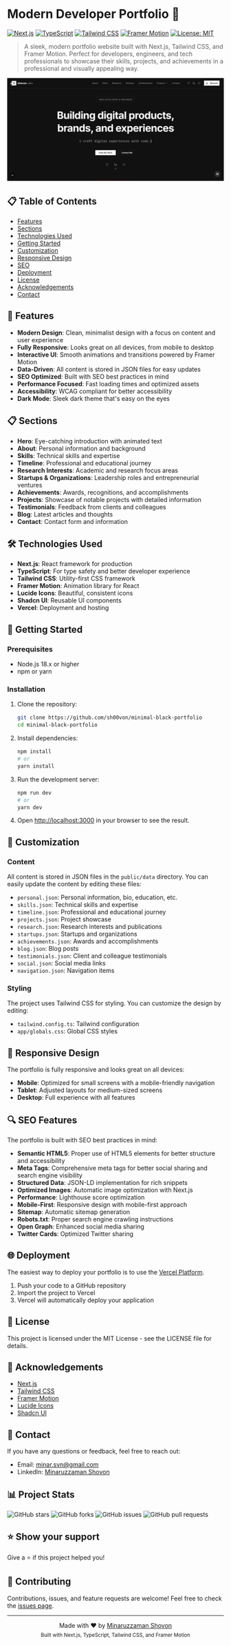 # Modern Developer Portfolio 🚀

[![Next.js](https://img.shields.io/badge/Next.js-000000?style=for-the-badge&logo=next.js&logoColor=white)](https://nextjs.org/)
[![TypeScript](https://img.shields.io/badge/TypeScript-007ACC?style=for-the-badge&logo=typescript&logoColor=white)](https://www.typescriptlang.org/)
[![Tailwind CSS](https://img.shields.io/badge/Tailwind_CSS-38B2AC?style=for-the-badge&logo=tailwind-css&logoColor=white)](https://tailwindcss.com/)
[![Framer Motion](https://img.shields.io/badge/Framer_Motion-0055FF?style=for-the-badge&logo=framer&logoColor=white)](https://www.framer.com/motion/)
[![License: MIT](https://img.shields.io/badge/License-MIT-yellow.svg?style=for-the-badge)](https://opensource.org/licenses/MIT)

> A sleek, modern portfolio website built with Next.js, Tailwind CSS, and Framer Motion. Perfect for developers, engineers, and tech professionals to showcase their skills, projects, and achievements in a professional and visually appealing way.

![Portfolio Preview](preview.png)

## 📋 Table of Contents

- [Features](#-features)
- [Sections](#-sections)
- [Technologies Used](#️-technologies-used)
- [Getting Started](#-getting-started)
- [Customization](#-customization)
- [Responsive Design](#-responsive-design)
- [SEO](#-seo)
- [Deployment](#-deployment)
- [License](#-license)
- [Acknowledgements](#-acknowledgements)
- [Contact](#-contact)

## 🌟 Features

- **Modern Design**: Clean, minimalist design with a focus on content and user experience
- **Fully Responsive**: Looks great on all devices, from mobile to desktop
- **Interactive UI**: Smooth animations and transitions powered by Framer Motion
- **Data-Driven**: All content is stored in JSON files for easy updates
- **SEO Optimized**: Built with SEO best practices in mind
- **Performance Focused**: Fast loading times and optimized assets
- **Accessibility**: WCAG compliant for better accessibility
- **Dark Mode**: Sleek dark theme that's easy on the eyes

## 📋 Sections

- **Hero**: Eye-catching introduction with animated text
- **About**: Personal information and background
- **Skills**: Technical skills and expertise
- **Timeline**: Professional and educational journey
- **Research Interests**: Academic and research focus areas
- **Startups & Organizations**: Leadership roles and entrepreneurial ventures
- **Achievements**: Awards, recognitions, and accomplishments
- **Projects**: Showcase of notable projects with detailed information
- **Testimonials**: Feedback from clients and colleagues
- **Blog**: Latest articles and thoughts
- **Contact**: Contact form and information

## 🛠️ Technologies Used

- **Next.js**: React framework for production
- **TypeScript**: For type safety and better developer experience
- **Tailwind CSS**: Utility-first CSS framework
- **Framer Motion**: Animation library for React
- **Lucide Icons**: Beautiful, consistent icons
- **Shadcn UI**: Reusable UI components
- **Vercel**: Deployment and hosting

## 🚀 Getting Started

### Prerequisites

- Node.js 18.x or higher
- npm or yarn

### Installation

1. Clone the repository:
   ```bash
   git clone https://github.com/sh00von/minimal-black-portfolio
   cd minimal-black-portfolio
   ```

2. Install dependencies:
   ```bash
   npm install
   # or
   yarn install
   ```

3. Run the development server:
   ```bash
   npm run dev
   # or
   yarn dev
   ```

4. Open [http://localhost:3000](http://localhost:3000) in your browser to see the result.

## 📝 Customization

### Content

All content is stored in JSON files in the `public/data` directory. You can easily update the content by editing these files:

- `personal.json`: Personal information, bio, education, etc.
- `skills.json`: Technical skills and expertise
- `timeline.json`: Professional and educational journey
- `projects.json`: Project showcase
- `research.json`: Research interests and publications
- `startups.json`: Startups and organizations
- `achievements.json`: Awards and accomplishments
- `blog.json`: Blog posts
- `testimonials.json`: Client and colleague testimonials
- `social.json`: Social media links
- `navigation.json`: Navigation items

### Styling

The project uses Tailwind CSS for styling. You can customize the design by editing:

- `tailwind.config.ts`: Tailwind configuration
- `app/globals.css`: Global CSS styles

## 📱 Responsive Design

The portfolio is fully responsive and looks great on all devices:

- **Mobile**: Optimized for small screens with a mobile-friendly navigation
- **Tablet**: Adjusted layouts for medium-sized screens
- **Desktop**: Full experience with all features

## 🔍 SEO Features

The portfolio is built with SEO best practices in mind:

- **Semantic HTML5**: Proper use of HTML5 elements for better structure and accessibility
- **Meta Tags**: Comprehensive meta tags for better social sharing and search engine visibility
- **Structured Data**: JSON-LD implementation for rich snippets
- **Optimized Images**: Automatic image optimization with Next.js
- **Performance**: Lighthouse score optimization
- **Mobile-First**: Responsive design with mobile-first approach
- **Sitemap**: Automatic sitemap generation
- **Robots.txt**: Proper search engine crawling instructions
- **Open Graph**: Enhanced social media sharing
- **Twitter Cards**: Optimized Twitter sharing

## 🌐 Deployment

The easiest way to deploy your portfolio is to use the [Vercel Platform](https://vercel.com/new).

1. Push your code to a GitHub repository
2. Import the project to Vercel
3. Vercel will automatically deploy your application

## 📄 License

This project is licensed under the MIT License - see the LICENSE file for details.

## 🙏 Acknowledgements

- [Next.js](https://nextjs.org/)
- [Tailwind CSS](https://tailwindcss.com/)
- [Framer Motion](https://www.framer.com/motion/)
- [Lucide Icons](https://lucide.dev/)
- [Shadcn UI](https://ui.shadcn.com/)

## 📧 Contact

If you have any questions or feedback, feel free to reach out:

- Email: minar.svn@gmail.com
- LinkedIn: [Minaruzzaman Shovon](linkedin.com/in/minarsvn9090)

## 📊 Project Stats

![GitHub stars](https://img.shields.io/github/stars/sh00von/minimal-black-portfolio?style=social)
![GitHub forks](https://img.shields.io/github/forks/sh00von/minimal-black-portfolio?style=social)
![GitHub issues](https://img.shields.io/github/issues/sh00von/minimal-black-portfolio)
![GitHub pull requests](https://img.shields.io/github/issues-pr/sh00von/minimal-black-portfolio)

## ⭐ Show your support

Give a ⭐️ if this project helped you!

## 📝 Contributing

Contributions, issues, and feature requests are welcome! Feel free to check the [issues page](https://github.com/sh00von/minimal-black-portfolio/issues).

---

<div align="center">
  Made with ❤️ by <a href="https://github.com/sh00von">Minaruzzaman Shovon</a>
</div>

<div align="center">
  <sub>Built with Next.js, TypeScript, Tailwind CSS, and Framer Motion</sub>
</div>
